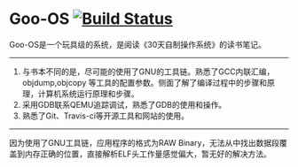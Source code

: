 # Goo-OS [![Build Status](https://travis-ci.org/xuzhenglun/Goo-OS.svg?branch=master)](https://travis-ci.org/xuzhenglun/Goo-OS)

Goo-OS是一个玩具级的系统，是阅读《30天自制操作系统》的读书笔记。

---
 1. 与书本不同的是，尽可能的使用了GNU的工具链。熟悉了GCC内联汇编，objdump,objcopy 等工具的配置参数。侧面了解了编译过程中的步骤和原理，计算机系统运行原理和步骤。
 2. 采用GDB联系QEMU追踪调试，熟悉了GDB的使用和操作。
 3. 熟悉了Git、Travis-ci等开源工具和网站的使用。

---

因为使用了GNU工具链，应用程序的格式为RAW Binary，无法从中找出数据段覆盖到内存正确的位置，直接解析ELF头工作量感觉偏大，暂无好的解决方法。
 
